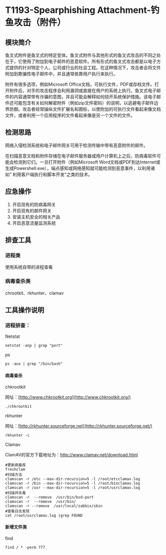 # T1193-Spearphishing Attachment-钓鱼攻击（附件）

## 模块简介

鱼叉式附件是鱼叉式的特定变体。鱼叉式附件与其他形式的鱼叉式攻击的不同之处在于，它使用了附加到电子邮件的恶意软件。所有形式的鱼叉式攻击都是以电子方式提供的针对特定个人，公司或行业的社会工程。在这种情况下，攻击者会将文件附加到欺骗性电子邮件中，并且通常依靠用户执行来执行。

附件有很多选项，例如Microsoft Office文档，可执行文件，PDF或存档文件。打开附件后，对手的攻击程序会利用漏洞或直接在用户的系统上执行。鱼叉式电子邮件的内容通常带有诈骗的意图，并且可能会解释如何绕开系统保护措施。该电子邮件还可能包含有关如何解密附件（例如zip文件密码）的说明，以逃避电子邮件边界防御。攻击者经常操纵文件扩展名和图标，以使附加的可执行文件看起来像文档文件，或者利用一个应用程序的文件看起来像是另一个文件的文件。

## 检测思路

网络入侵检测系统和电子邮件网关可用于检测传输中带有恶意附件的邮件。

在扫描恶意文档和附件存储在电子邮件服务器或用户计算机上之后，防病毒软件可能会检测到它们。一旦打开附件（例如Microsoft Word文档或PDF到达Internet或生成Powershell.exe），端点感知或网络感知就可能检测到恶意事件，以利用诸如“ 利用客户端执行和脚本开发”之类的技术。

## 应急操作

1. 开启现有的防病毒网关
2. 开启现有的邮件网关
3. 安装主机安全的相关产品
4. 开启恶意流量监测系统

## 排查工具

### 进程类

使用系统自带的进程查看

### 病毒查杀类

chrootkit、rkhunter、clamav

## 工具操作说明

### 进程排查：

Netstat

```
netstat -anp | grep "port"
```

ps

```
ps -aux | grep "/bin/bash"
```

#### 病毒查杀

chkrootkit

网址：[http://www.chkrootkit.org](http://www.chkrootkit.org/)

```
./chkrootkit
```

rkhunter

网址：[http://rkhunter.sourceforge.net](http://rkhunter.sourceforge.net/)

```
rkhunter -c
```

Clamav

ClamAV的官方下载地址为：http://www.clamav.net/download.html

```
#更新病毒库
freshclam
#扫描方法
clamscan -r /etc --max-dir-recursion=5 -l /root/etcclamav.log
clamscan -r /bin --max-dir-recursion=5 -l /root/binclamav.log
clamscan -r /usr --max-dir-recursion=5 -l /root/usrclamav.log
#扫描并杀毒
clamscan -r  --remove  /usr/bin/bsd-port
clamscan -r  --remove  /usr/bin/
clamscan -r --remove  /usr/local/zabbix/sbin
#查看日志发现
cat /root/usrclamav.log |grep FOUND
```

#### 新增文件类

find

```
find / * -perm 777
```


